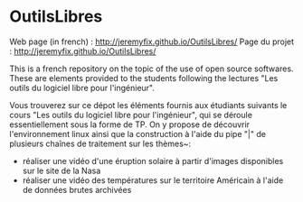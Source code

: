 # OutilsLibres

Web page (in french) : http://jeremyfix.github.io/OutilsLibres/
Page du projet : http://jeremyfix.github.io/OutilsLibres/

This is a french repository on the topic of the use of open source softwares. These are elements provided to the students following the lectures "Les outils du logiciel libre pour l'ingénieur".

Vous trouverez sur ce dépot les éléments fournis aux étudiants suivants le cours "Les outils du logiciel libre pour l'ingénieur", qui se déroule essentiellement sous la forme de TP. On y propose de découvrir l'environnement linux ainsi que la construction à l'aide du pipe "|" de plusieurs chaînes de traitement sur les thèmes~:
- réaliser une vidéo d'une éruption solaire à partir d'images disponibles sur le site de la Nasa
- réaliser une vidéo des températures sur le territoire Américain à l'aide de données brutes archivées


